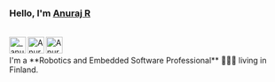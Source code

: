 
### Hello, I'm [Anuraj R](https://anuraj-rp.github.io) 

<br/>
<a href="https://twitter.com/_anurajrp">
  <img align="left" alt="_anurajrp | Twitter" width="30px" src="https://image.flaticon.com/icons/svg/2111/2111703.svg" />
</a>
<a href="www.linkedin.com/in/anurajrp">
  <img align="left" alt="Anuraj's LinkdeIN" width="30px" src="https://image.flaticon.com/icons/svg/2111/2111465.svg" />
</a>
<a href="https://www.instagram.com/anurajrp">
  <img align="left" alt="Anuraj's Instagram" width="30px" src="https://image.flaticon.com/icons/svg/2111/2111421.svg" />
</a> <br /> <br />
I'm a **Robotics and Embedded Software Professional** 👨🏽‍💼 living in Finland. <br/>
